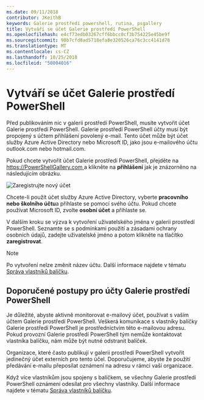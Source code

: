 ```yaml
---
ms.date: 09/11/2018
contributor: JKeithB
keywords: Galerie prostředí powershell, rutina, psgallery
title: Vytváří se účet Galerie prostředí PowerShell
ms.openlocfilehash: e4cf73edb03267cff6bbcc0cf3b754225e45be9f
ms.sourcegitcommit: 98b7cfd8ad5718efa8e320526ca76c3cc4141d78
ms.translationtype: MT
ms.contentlocale: cs-CZ
ms.lasthandoff: 10/25/2018
ms.locfileid: "50004016"
---
```

# <a name="creating-a-powershell-gallery-account"></a>Vytváří se účet Galerie prostředí PowerShell

Před publikováním nic v galerii prostředí PowerShell, musíte vytvořit účet Galerie prostředí PowerShell.
Galerie prostředí PowerShell účty musí být propojený s účtem přihlášení povolený e-mail. Tento účet může být účet služby Azure Active Directory nebo Microsoft ID, jako jsou e-mailového účtu outlook.com nebo hotmail.com.

Pokud chcete vytvořit účet Galerie prostředí PowerShell, přejděte na [ https://PowerShellGallery.com ](https://PowerShellGallery.com) a klikněte na **přihlášení** jak je znázorněno na následujícím obrázku.

![Zaregistrujte nový účet](../../Images/CreateAccount-Register.png)

Chcete-li použít účet služby Azure Active Directory, vyberte **pracovního nebo školního účtu**a přihlaste se pomocí svého účtu. Pokud chcete používat Microsoft ID, zvolte **osobní účet** a přihlaste se.

V dalším kroku se výzva k vytvoření uživatelského jména v galerii prostředí PowerShell. Seznamte se s podmínkami použití a zásadami ochrany osobních údajů, zadejte uživatelské jméno a potom klikněte na tlačítko **zaregistrovat**.

> [!NOTE]
> Po vytvoření nelze změnit název účtu. Další informace najdete v tématu [Správa vlastníků balíčku](managing-package-owners.md).

## <a name="recommended-practices-for-powershell-gallery-accounts"></a>Doporučené postupy pro účty Galerie prostředí PowerShell

Je důležité, abyste aktivně monitorovat e-mailový účet, používat s vaším účtem Galerie prostředí PowerShell. Veškerá komunikace s vlastníky balíčky Galerie prostředí PowerShell je prostřednictvím této e-mailovou adresu. Pokud provozní Galerie prostředí PowerShell tým nemůže kontaktovat vlastníka balíčku, nám může být nutné odstranit balíček.

Organizace, které často publikují v galerii prostředí PowerShell vytvořit jedinečný účet externích pro tento účel. Doporučujeme, abyste že použití předávání e-mailu přeposílat oznámení na adresu v rámci vaší organizace.

Když více vlastníkům jsou spojeny s balíčkem, se všechny Galerie prostředí PowerShell oznámení odesílat pro všechny vlastníky. Další informace najdete v tématu [Správa vlastníků balíčku](managing-package-owners.md).
